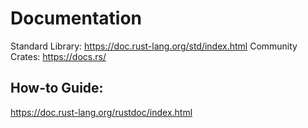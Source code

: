 # Documentation
Standard Library: https://doc.rust-lang.org/std/index.html Community Crates: https://docs.rs/

## How-to Guide:
https://doc.rust-lang.org/rustdoc/index.html
